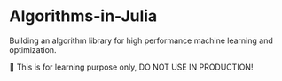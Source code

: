 # Algorithms-in-Julia

Building an algorithm library for high performance machine learning and optimization. 

🚳 This is for learning purpose only, DO NOT USE IN PRODUCTION!
